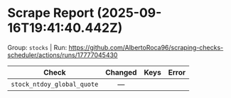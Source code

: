 # Scrape Report (2025-09-16T19:41:40.442Z)

Group: `stocks`  |  Run: https://github.com/AlbertoRoca96/scraping-checks-scheduler/actions/runs/17777045430

| Check | Changed | Keys | Error |
|---|:---:|:--|:--|
| `stock_ntdoy_global_quote` | — |  |  |

